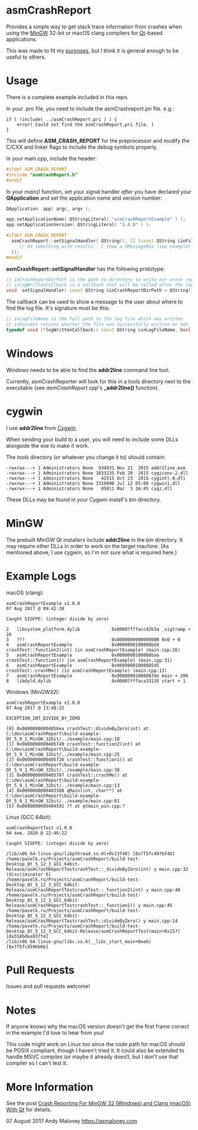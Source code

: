 asmCrashReport
==

Provides a simple way to get stack trace information from crashes when using the [MinGW](http://www.mingw.org/) 32-bit or macOS clang compilers for [Qt](https://www.qt.io/)-based applications.

This was made to fit my [purposes](https://asmaloney.com/2017/08/code/qt-crash-reporting-for-mingw-32-windows-and-clang-macos), but I think it is general enough to be useful to others.

Usage
==

There is a complete example included in this repo.

In your .pro file, you need to include the asmCrashreport.pri file. e.g.:

```
if ( !include( ../asmCrashReport.pri ) ) {
    error( Could not find the asmCrashReport.pri file. )
}
```
This will define **ASM_CRASH_REPORT** for the preprocessor and modify the C/CXX and linker flags to include the debug symbols properly.

In your main.cpp, include the header:

```cpp
#ifdef ASM_CRASH_REPORT
#include "asmCrashReport.h"
#endif
```

In your *main()* function, set your signal handler *after* you have declared your **QApplication** and set the application name and version number:
```cpp
QApplication  app( argc, argv );

app.setApplicationName( QStringLiteral( "asmCrashReportExample" ) );
app.setApplicationVersion( QStringLiteral( "1.0.0" ) );

#ifdef ASM_CRASH_REPORT
  asmCrashReport::setSignalHandler( QString(), [] (const QString &inFileName, bool inSuccess) {
     // do something with results - I show a QMessageBox (see example)
  });
#endif
```

**asmCrashReport::setSignalHandler** has the following prototype:
```cpp
// inCrashReportDirPath is the path to directory to write our crash report to. If this is not set, it will use Desktop/<App Name> Crash Logs/
// inLogWrittenCallback is a callback that will be called after the log file is written
void  setSignalHandler( const QString &inCrashReportDirPath = QString(), logWrittenCallback inLogWrittenCallback = nullptr );
```

The callback can be used to show a message to the user about where to find the log file. It's signature must be this:

```cpp
// inLogFileName is the full path to the log file which was written
// inSuccess returns whether the file was successfully written or not
typedef void (*logWrittenCallback)( const QString &inLogFileName, bool inSuccess );
```

Windows
==
Windows needs to be able to find the **addr2line** command line tool.

Currently, asmCrashReporter will look for this in a tools directory next to the executable (see *asmCrashReport.cpp*'s **_addr2line()** function).

cygwin
===
I use **addr2line** from [Cygwin](https://www.cygwin.com/).

When sending your build to a user, you will need to include some DLLs alongside the exe to make it work.

The *tools* directory (or whatever you change it to) should contain:

```
-rwxrwx---+ 1 Administrators None  934931 Nov 21  2015 addr2line.exe
-rwxrwx---+ 1 Administrators None 1033235 Feb 20  2015 cygiconv-2.dll
-rwxrwx---+ 1 Administrators None   42515 Oct 23  2016 cygintl-8.dll
-rwxrwx---+ 1 Administrators None 3319090 Jul 12 05:00 cygwin1.dll
-rwxrwx---+ 1 Administrators None   85011 Mar  3 16:45 cygz.dll
```

These DLLs may be found in your Cygwin install's *bin* directory.

MinGW
===

The prebuilt MinGW Qt installers include **addr2line** in the *bin* directory. It may require other DLLs in order to work on the target machine. (As mentioned above, I use cygwin, so I'm not sure what is required here.)

Example Logs
==
macOS (clang):
```
asmCrashReportExample v1.0.0
07 Aug 2017 @ 09:42:38

Caught SIGFPE: (integer divide by zero)

2   libsystem_platform.dylib            0x00007fffacc42b3a _sigtramp + 26
3   ???                                 0x0000000000000000 0x0 + 0
4   asmCrashReportExample               0x0000000100008bd4 crashTest::function2(int) (in asmCrashReportExample) (main.cpp:26)
5   asmCrashReportExample               0x0000000100008baa crashTest::function1() (in asmCrashReportExample) (main.cpp:31)
6   asmCrashReportExample               0x00000001000085d5 crashTest::crashMe() (in asmCrashReportExample) (main.cpp:13)
7   asmCrashReportExample               0x00000001000083de main + 206
8   libdyld.dylib                       0x00007fffaca33235 start + 1
```
Windows (MinGW32):
```
asmCrashReportExample v1.0.0
07 Aug 2017 @ 13:48:22

EXCEPTION_INT_DIVIDE_BY_ZERO

[0] 0x00000000004056ea crashTest::divideByZero(int) at C:\dev\asmCrashReport\build-example-Qt_5_9_1_MinGW_32bit/../example/main.cpp:18
[1] 0x0000000000405749 crashTest::function2(int) at C:\dev\asmCrashReport\build-example-Qt_5_9_1_MinGW_32bit/../example/main.cpp:25
[2] 0x0000000000405726 crashTest::function1() at C:\dev\asmCrashReport\build-example-Qt_5_9_1_MinGW_32bit/../example/main.cpp:30
[3] 0x0000000000405707 crashTest::crashMe() at C:\dev\asmCrashReport\build-example-Qt_5_9_1_MinGW_32bit/../example/main.cpp:13
[4] 0x0000000000403388 qMain(int, char**) at C:\dev\asmCrashReport\build-example-Qt_5_9_1_MinGW_32bit/../example/main.cpp:61
[5] 0x0000000000404592 ?? at qtmain_win.cpp:?
```
Linux (GCC 64bit):
```
asmCrashReportTest v1.0.0
04 янв. 2020 @ 22:46:22

Caught SIGFPE: (integer divide by zero)

/lib/x86_64-linux-gnu/libpthread.so.0(+0x13f40) [0x7f5fc497bf40]
/home/pavelk.ru/Projects/asmCrashReport/build-test-Desktop_Qt_5_12_3_GCC_64bit-Release/asmCrashReportTestcrashTest::_divideByZero(int) у main.cpp:32 (discriminator 6)
/home/pavelk.ru/Projects/asmCrashReport/build-test-Desktop_Qt_5_12_3_GCC_64bit-Release/asmCrashReportTestcrashTest::_function2(int) у main.cpp:40
/home/pavelk.ru/Projects/asmCrashReport/build-test-Desktop_Qt_5_12_3_GCC_64bit-Release/asmCrashReportTestcrashTest::_function1() у main.cpp:45
/home/pavelk.ru/Projects/asmCrashReport/build-test-Desktop_Qt_5_12_3_GCC_64bit-Release/asmCrashReportTestcrashTest::divideByZero() у main.cpp:14
/home/pavelk.ru/Projects/asmCrashReport/build-test-Desktop_Qt_5_12_3_GCC_64bit-Release/asmCrashReportTest(main+0x157) [0x558bdea937f4]
/lib/x86_64-linux-gnu/libc.so.6(__libc_start_main+0xeb) [0x7f5fc4596b6b]
```

Pull Requests
==
Issues and pull requests welcome!

Notes
==

If anyone knows why the macOS version doesn't get the first frame correct in the example I'd love to hear from you!

This code might work on Linux too since the code path for macOS should be POSIX compliant, though I haven't tried it. It could also be extended to handle MSVC compiles (or maybe it already does!), but I don't use that compiler so I can't test it.

More Information
==
See the post [Crash Reporting For MinGW 32 (Windows) and Clang (macOS) With Qt](https://asmaloney.com/2017/08/code/crash-reporting-for-mingw-32-windows-and-clang-macos-with-qt/) for details.

07 August 2017
Andy Maloney
https://asmaloney.com
